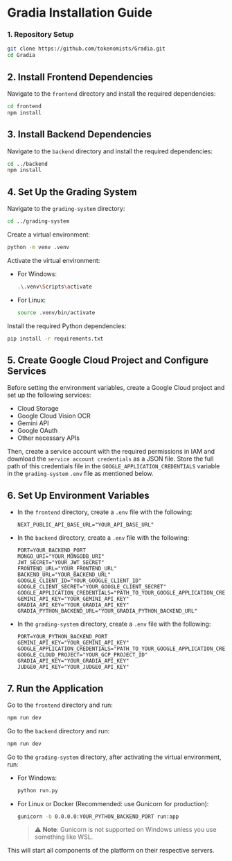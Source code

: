 # Gradia Installation Guide

### 1. Repository Setup
```bash
git clone https://github.com/tokenomists/Gradia.git
cd Gradia
```

## 2. Install Frontend Dependencies
Navigate to the `frontend` directory and install the required dependencies:
```bash
cd frontend
npm install
```

## 3. Install Backend Dependencies
Navigate to the `backend` directory and install the required dependencies:
```bash
cd ../backend
npm install
```

## 4. Set Up the Grading System
Navigate to the `grading-system` directory:
```bash
cd ../grading-system
```

Create a virtual environment:
```bash
python -m venv .venv
```
Activate the virtual environment:
- For Windows:
  ```bash
  .\.venv\Scripts\activate
  ```
- For Linux:
  ```bash
  source .venv/bin/activate
  ```

Install the required Python dependencies:
```bash
pip install -r requirements.txt
```

## 5. Create Google Cloud Project and Configure Services
Before setting the environment variables, create a Google Cloud project and set up the following services:

- Cloud Storage
- Google Cloud Vision OCR
- Gemini API
- Google OAuth
- Other necessary APIs

Then, create a service account with the required permissions in IAM and download the `service account credentials` as a JSON file. Store the full path of this credentials file in the `GOOGLE_APPLICATION_CREDENTIALS` variable in the `grading-system` `.env` file as mentioned below.

## 6. Set Up Environment Variables
- In the `frontend` directory, create a `.env` file with the following:

    ```plaintext
    NEXT_PUBLIC_API_BASE_URL="YOUR_API_BASE_URL"
    ```
- In the `backend` directory, create a `.env` file with the following:

    ```plaintext
    PORT=YOUR_BACKEND_PORT
    MONGO_URI="YOUR_MONGODB_URI"
    JWT_SECRET="YOUR_JWT_SECRET"
    FRONTEND_URL="YOUR_FRONTEND_URL"
    BACKEND_URL="YOUR_BACKEND_URL"
    GOOGLE_CLIENT_ID="YOUR_GOOGLE_CLIENT_ID"
    GOOGLE_CLIENT_SECRET="YOUR_GOOGLE_CLIENT_SECRET"
    GOOGLE_APPLICATION_CREDENTIALS="PATH_TO_YOUR_GOOGLE_APPLICATION_CREDENTIALS"
    GEMINI_API_KEY="YOUR_GEMINI_API_KEY"
    GRADIA_API_KEY="YOUR_GRADIA_API_KEY"
    GRADIA_PYTHON_BACKEND_URL="YOUR_GRADIA_PYTHON_BACKEND_URL"
    ```
- In the `grading-system` directory, create a `.env` file with the following:
    ```plaintext
    PORT=YOUR_PYTHON_BACKEND_PORT
    GEMINI_API_KEY="YOUR_GEMINI_API_KEY"
    GOOGLE_APPLICATION_CREDENTIALS="PATH_TO_YOUR_GOOGLE_APPLICATION_CREDENTIALS"
    GOOGLE_CLOUD_PROJECT="YOUR_GCP_PROJECT_ID"
    GRADIA_API_KEY="YOUR_GRADIA_API_KEY"
    JUDGE0_API_KEY="YOUR_JUDGE0_API_KEY"
    ```

## 7. Run the Application
Go to the `frontend` directory and run:
```bash
npm run dev
```

Go to the `backend` directory and run:
```bash
npm run dev
```

Go to the `grading-system` directory, after activating the virtual environment, run:
- For Windows:
    ```bash
    python run.py
    ```
- For Linux or Docker (Recommended: use Gunicorn for production):
    ```bash
    gunicorn -b 0.0.0.0:YOUR_PYTHON_BACKEND_PORT run:app
    ```
    > ⚠️ **Note**: Gunicorn is not supported on Windows unless you use something like WSL.

This will start all components of the platform on their respective servers. 
